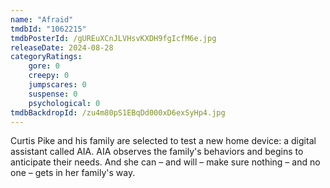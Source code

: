 ```yaml
---
name: "Afraid"
tmdbId: "1062215"
tmdbPosterId: /gUREuXCnJLVHsvKXDH9fgIcfM6e.jpg
releaseDate: 2024-08-28
categoryRatings:
    gore: 0
    creepy: 0
    jumpscares: 0
    suspense: 0
    psychological: 0
tmdbBackdropId: /zu4m80pS1EBqDd000xD6exSyHp4.jpg
---
```

Curtis Pike and his family are selected to test a new home device: a digital assistant called AIA. AIA observes the family's behaviors and begins to anticipate their needs. And she can – and will – make sure nothing – and no one – gets in her family's way.
